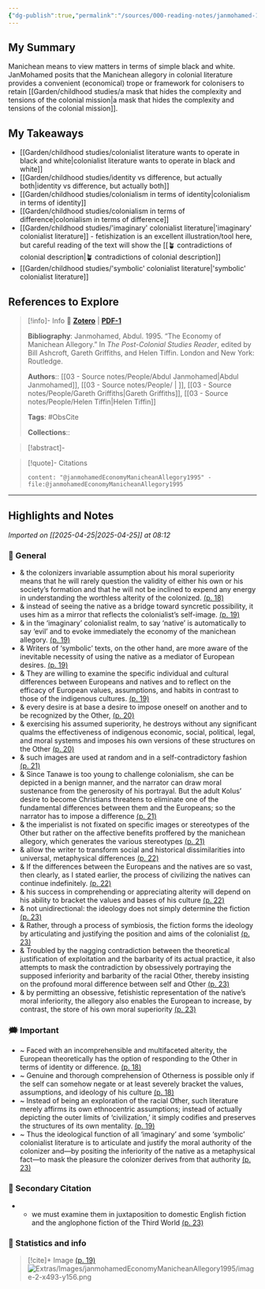 ```yaml
---
{"dg-publish":true,"permalink":"/sources/000-reading-notes/janmohamed-1995/","title":"The Economy of Manichean Allegory","contentClasses":"literature-note","created":"2025-04-25T08:12:05.899+08:00","updated":"2025-04-25T17:02:22.772+08:00"}
---
```





## My Summary
Manichean means to view matters in terms of simple black and white. JanMohamed posits that the Manichean allegory in colonial literature provides a convenient (economical) trope or framework for colonisers to retain [[Garden/childhood studies/a mask that hides the complexity and tensions of the colonial mission\|a mask that hides the complexity and tensions of the colonial mission]]. 

## My Takeaways

- [[Garden/childhood studies/colonialist literature wants to operate in black and white\|colonialist literature wants to operate in black and white]]
- [[Garden/childhood studies/identity vs difference, but actually both\|identity vs difference, but actually both]]
- [[Garden/childhood studies/colonialism in terms of identity\|colonialism in terms of identity]]
- [[Garden/childhood studies/colonialism in terms of difference\|colonialism in terms of difference]]
- [[Garden/childhood studies/'imaginary' colonialist literature\|'imaginary' colonialist literature]] - fetishization is an excellent illustration/tool here, but careful reading of the text will show the [[🪴 contradictions of colonial description\|🪴 contradictions of colonial description]]
- [[Garden/childhood studies/'symbolic' colonialist literature\|'symbolic' colonialist literature]]

## References to Explore




> [!info]- Info 🔗 [**Zotero**](zotero://select/library/items/4AKIJNED) | [**PDF-1**](file:////Users/upb-csc-paula/Zotero/storage/AP4X9TIW/Janmohamed%20-%201995%20-%20The%20Economy%20of%20Manichean%20Allegory.pdf)
>
>**Bibliography**: Janmohamed, Abdul. 1995. “The Economy of Manichean Allegory.” In _The Post-Colonial Studies Reader_, edited by Bill Ashcroft, Gareth Griffiths, and Helen Tiffin. London and New York: Routledge.
> 
> **Authors**::  [[03 - Source notes/People/Abdul Janmohamed\|Abdul Janmohamed]],  [[03 - Source notes/People/ \| ]],  [[03 - Source notes/People/Gareth Griffiths\|Gareth Griffiths]],  [[03 - Source notes/People/Helen Tiffin\|Helen Tiffin]]
> 
> **Tags**: #ObsCite
> 
> **Collections**:: 


> [!abstract]-
> 

> [!quote]- Citations
> 
> ```query
> content: "@janmohamedEconomyManicheanAllegory1995" -file:@janmohamedEconomyManicheanAllegory1995
> ```

___

## Highlights and Notes



*Imported on [[2025-04-25\|2025-04-25]] at 08:12*

### 💬 General

- &  the colonizers invariable assumption about his moral superiority means that he will rarely question the validity of either his own or his society’s formation and that he will not be inclined to expend any energy in understanding the worthless alterity of the colonized. [(p. 18)](zotero://open-pdf/library/items/AP4X9TIW?page=18&annotation=WYKLTJY5)
- &  instead of seeing the native as a bridge toward syncretic possibility, it uses him as a mirror that reflects the colonialist’s self-image. [(p. 19)](zotero://open-pdf/library/items/AP4X9TIW?page=19&annotation=7WR3IYQN)
- &  in the ‘imaginary’ colonialist realm, to say ‘native’ is automatically to say ‘evil’ and to evoke immediately the economy of the manichean allegory. [(p. 19)](zotero://open-pdf/library/items/AP4X9TIW?page=19&annotation=PQYWKWTW)
- &  Writers of ‘symbolic’ texts, on the other hand, are more aware of the inevitable necessity of using the native as a mediator of European desires. [(p. 19)](zotero://open-pdf/library/items/AP4X9TIW?page=19&annotation=52ADIEHF)
- &  They are willing to examine the specific individual and cultural differences between Europeans and natives and to reflect on the efficacy of European values, assumptions, and habits in contrast to those of the indigenous cultures. [(p. 19)](zotero://open-pdf/library/items/AP4X9TIW?page=19&annotation=FLT45WFD)
- &  every desire is at base a desire to impose oneself on another and to be recognized by the Other, [(p. 20)](zotero://open-pdf/library/items/AP4X9TIW?page=20&annotation=6EGLGEXY)
- &  exercising his assumed superiority, he destroys without any significant qualms the effectiveness of indigenous economic, social, political, legal, and moral systems and imposes his own versions of these structures on the Other [(p. 20)](zotero://open-pdf/library/items/AP4X9TIW?page=20&annotation=NAT864LX)
- &  such images are used at random and in a self-contradictory fashion [(p. 21)](zotero://open-pdf/library/items/AP4X9TIW?page=21&annotation=MIZW4M2P)
- &  Since Tanawe is too young to challenge colonialism, she can be depicted in a benign manner, and the narrator can draw moral sustenance from the generosity of his portrayal. But the adult Kolus’ desire to become Christians threatens to eliminate one of the fundamental differences between them and the Europeans; so the narrator has to impose a difference [(p. 21)](zotero://open-pdf/library/items/AP4X9TIW?page=21&annotation=NYCCVS9J)
- &  the imperialist is not fixated on specific images or stereotypes of the Other but rather on the affective benefits proffered by the manichean allegory, which generates the various stereotypes [(p. 21)](zotero://open-pdf/library/items/AP4X9TIW?page=21&annotation=Q48MJ5CT)
- &  allow the writer to transform social and historical dissimilarities into universal, metaphysical differences [(p. 22)](zotero://open-pdf/library/items/AP4X9TIW?page=22&annotation=W2AK4KVS)
- &  If the differences between the Europeans and the natives are so vast, then clearly, as I stated earlier, the process of civilizing the natives can continue indefinitely. [(p. 22)](zotero://open-pdf/library/items/AP4X9TIW?page=22&annotation=KZZEPFPT)
- &  his success in comprehending or appreciating alterity will depend on his ability to bracket the values and bases of his culture [(p. 22)](zotero://open-pdf/library/items/AP4X9TIW?page=22&annotation=JNQQ53TK)
- &  not unidirectional: the ideology does not simply determine the fiction [(p. 23)](zotero://open-pdf/library/items/AP4X9TIW?page=23&annotation=LZYS56LD)
- &  Rather, through a process of symbiosis, the fiction forms the ideology by articulating and justifying the position and aims of the colonialist [(p. 23)](zotero://open-pdf/library/items/AP4X9TIW?page=23&annotation=G9SEQSBG)
- &  Troubled by the nagging contradiction between the theoretical justification of exploitation and the barbarity of its actual practice, it also attempts to mask the contradiction by obsessively portraying the supposed inferiority and barbarity of the racial Other, thereby insisting on the profound moral difference between self and Other [(p. 23)](zotero://open-pdf/library/items/AP4X9TIW?page=23&annotation=Q5WMG56R)
- &  by permitting an obsessive, fetishistic representation of the native’s moral inferiority, the allegory also enables the European to increase, by contrast, the store of his own moral superiority [(p. 23)](zotero://open-pdf/library/items/AP4X9TIW?page=23&annotation=R4IGJKPW)

### 🗯️ Important

- ~  Faced with an incomprehensible and multifaceted alterity, the European theoretically has the option of responding to the Other in terms of identity or difference. [(p. 18)](zotero://open-pdf/library/items/AP4X9TIW?page=18&annotation=UIC2WJXV)
- ~  Genuine and thorough comprehension of Otherness is possible only if the self can somehow negate or at least severely bracket the values, assumptions, and ideology of his culture [(p. 18)](zotero://open-pdf/library/items/AP4X9TIW?page=18&annotation=3METDSWX)
- ~  Instead of being an exploration of the racial Other, such literature merely affirms its own ethnocentric assumptions; instead of actually depicting the outer limits of ‘civilization,’ it simply codifies and preserves the structures of its own mentality. [(p. 19)](zotero://open-pdf/library/items/AP4X9TIW?page=19&annotation=3S3WBDGU)
- ~  Thus the ideological function of all ‘imaginary’ and some ‘symbolic’ colonialist literature is to articulate and justify the moral authority of the colonizer and—by positing the inferiority of the native as a metaphysical fact—to mask the pleasure the colonizer derives from that authority [(p. 23)](zotero://open-pdf/library/items/AP4X9TIW?page=23&annotation=BRW8I5QR)

### 📇 Secondary Citation

- +  we must examine them in juxtaposition to domestic English fiction and the anglophone fiction of the Third World [(p. 23)](zotero://open-pdf/library/items/AP4X9TIW?page=23&annotation=UY5LYR78)

### 📌 Statistics and info


> [!cite]+ Image [(p. 19)](zotero://open-pdf/library/items/AP4X9TIW?page=19&annotation=H6IX6FDP)
> ![Extras/Images/janmohamedEconomyManicheanAllegory1995/image-2-x493-y156.png](/img/user/Extras/Images/janmohamedEconomyManicheanAllegory1995/image-2-x493-y156.png)





